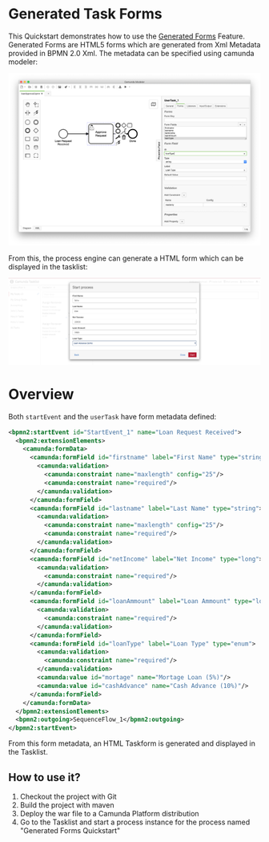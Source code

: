 # Generated Task Forms

This Quickstart demonstrates how to use the [Generated Forms](https://docs.camunda.org/manual/7.14/user-guide/task-forms/#generated-task-forms) Feature. Generated Forms are HTML5 forms which are generated from Xml Metadata provided in BPMN 2.0 Xml. The metadata can be specified using camunda modeler:

![Generated Forms Modeler Screenshot][2]

From this, the process engine can generate a HTML form which can be displayed in the tasklist:

![Generated Forms Screenshot][1]

# Overview

Both `startEvent` and the `userTask` have form metadata defined:

```xml
<bpmn2:startEvent id="StartEvent_1" name="Loan Request Received">
  <bpmn2:extensionElements>
    <camunda:formData>
      <camunda:formField id="firstname" label="First Name" type="string">
        <camunda:validation>
          <camunda:constraint name="maxlength" config="25"/>
          <camunda:constraint name="required"/>
        </camunda:validation>
      </camunda:formField>
      <camunda:formField id="lastname" label="Last Name" type="string">
        <camunda:validation>
          <camunda:constraint name="maxlength" config="25"/>
          <camunda:constraint name="required"/>
        </camunda:validation>
      </camunda:formField>
      <camunda:formField id="netIncome" label="Net Income" type="long">
        <camunda:validation>
          <camunda:constraint name="required"/>
        </camunda:validation>
      </camunda:formField>
      <camunda:formField id="loanAmmount" label="Loan Ammount" type="long">
        <camunda:validation>
          <camunda:constraint name="required"/>
        </camunda:validation>
      </camunda:formField>
      <camunda:formField id="loanType" label="Loan Type" type="enum">
        <camunda:validation>
          <camunda:constraint name="required"/>
        </camunda:validation>
        <camunda:value id="mortage" name="Mortage Loan (5%)"/>
        <camunda:value id="cashAdvance" name="Cash Advance (10%)"/>
      </camunda:formField>
    </camunda:formData>
  </bpmn2:extensionElements>
  <bpmn2:outgoing>SequenceFlow_1</bpmn2:outgoing>
</bpmn2:startEvent>
```
From this form metadata, an HTML Taskform is generated and displayed in the Tasklist.

## How to use it?

1. Checkout the project with Git
2. Build the project with maven
3. Deploy the war file to a Camunda Platform distribution
4. Go to the Tasklist and start a process instance for the process named "Generated Forms Quickstart"

[1]: docs/screenshot.png
[2]: docs/screenshot-modeler.png
